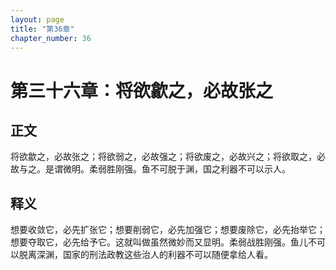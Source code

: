 ```yaml
---
layout: page
title: "第36章"
chapter_number: 36
---
```


# 第三十六章：将欲歙之，必故张之

## 正文
将欲歙之，必故张之；将欲弱之，必故强之；将欲废之，必故兴之；将欲取之，必故与之。是谓微明。柔弱胜刚强。鱼不可脱于渊，国之利器不可以示人。

## 释义
想要收敛它，必先扩张它；想要削弱它，必先加强它；想要废除它，必先抬举它；想要夺取它，必先给予它。这就叫做虽然微妙而又显明。柔弱战胜刚强。鱼儿不可以脱离深渊，国家的刑法政教这些治人的利器不可以随便拿给人看。